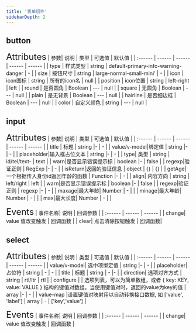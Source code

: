 ```yaml
---
title: '表单组件'
sidebarDepth: 2
---
```


## button

<ClientOnly>
  <sv-button/>
</ClientOnly>

<ClientOnly>
<font size=5>Attributes</font>
| 参数| 说明 | 类型 | 可选值 | 默认值 |
| :------ | ------ | ------ | ------ | ------ |
| type | 样式类型 | string | default-primary-info-warning-danger | - |
| size | 按钮尺寸 | string | large-normal-small-mini' | - |
| icon | icon图标 | string | 所有的icon名 | null |
| position | icon位置 | string | left-right | left |
| round | 是否圆角 | Boolean | --- | null |
| square | 无圆角 | Boolean | --- | null |
| plain | 是无背景 | Boolean | --- | null |
| hairline | 是否细边框 | Boolean | --- | null |
| color | 自定义颜色 | string | --- | null |
</ClientOnly>

## input

<ClientOnly>
  <sv-input/>
<font size=5>Attributes</font>
| 参数| 说明 | 类型 | 可选值 | 默认值 |
| :------ | ------ | ------ | ------ | ------ |
| title | 标题 | string |- | - |
| value/v-model|绑定值 | string |- | - |
| placeholder|输入框占位文本 | string |- | - |
| type| 类型 | string | id/tel/text- | text |
| warn|是否显示错误提示标 | boolean |- | false |
| regexp|验证正则 | RegExp |- | - |
| isReturn|返回的验证信息 | object | {} | {} |
| getAge| 一个根据传入身份id返回年龄的函数 | Function |- | - |
| align| 内容方向 | string | left/right | left |
| warn|是否显示错误提示标 | boolean |- | false |
| regexp|验证正则 | regexp |- | - |
| maxage|最大年龄| Number | - |  |
| minage|最大年龄| Number | - |  |
| max|最大长度| Number | - |  |

<font size=5>Events</font>
| 事件名称| 说明 | 回调参数 |
| :------ | ------ | ------ |
| change| value 值改变触发 | 回调函数 |
| clear| 点击清除按钮触发 | 回调函数|
</ClientOnly>

## select

<ClientOnly>
  <sv-select/>
<font size=5>Attributes</font>
| 参数| 说明 | 类型 | 可选值 | 默认值 |
| :------ | ------ | ------ | ------ | ------ |
| value/v-model| 选中项绑定值 | string |- | - |
| placeholder| 占位符 | string | - | - |
| title | 标题 | string | - |- |
| direction| 选项对齐方式 | string | rtl/ltr | rtl |
| configure | | 选项列表，可以为简单数组，或者 { key: KEY, value: VALUE } 结构的键值对数组。当使用键值对时，返回的value为key的值 | array |- | - |
| value-map |设置键值对映射用以自动转换接口数据, 如 ['value', 'label'] | array | - | ['key','value'] |

<font size=5>Events</font>
| 事件名称| 说明 | 回调参数 |
| :------ | ------ | ------ |
| change| value 值改变触发 | 回调函数 |

</ClientOnly>
